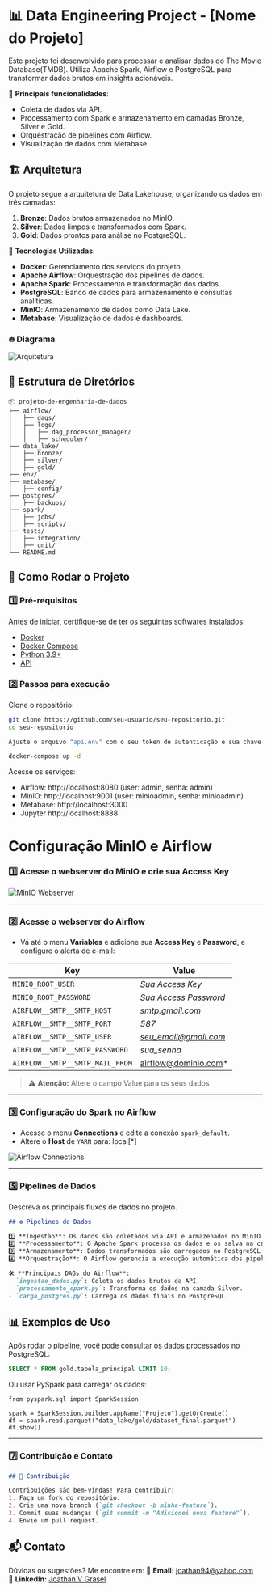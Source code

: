 # 📊 Data Engineering Project - [Nome do Projeto]

Este projeto foi desenvolvido para processar e analisar dados do The Movie Database(TMDB). Utiliza Apache Spark, Airflow e PostgreSQL para transformar dados brutos em insights acionáveis.

📌 **Principais funcionalidades**:
- Coleta de dados via API.
- Processamento com Spark e armazenamento em camadas Bronze, Silver e Gold.
- Orquestração de pipelines com Airflow.
- Visualização de dados com Metabase.

## 🏗️ Arquitetura

O projeto segue a arquitetura de Data Lakehouse, organizando os dados em três camadas:

1. **Bronze**: Dados brutos armazenados no MinIO.
2. **Silver**: Dados limpos e transformados com Spark.
3. **Gold**: Dados prontos para análise no PostgreSQL.

🚀 **Tecnologias Utilizadas**:
- **Docker**: Gerenciamento dos serviços do projeto.
- **Apache Airflow**: Orquestração dos pipelines de dados.
- **Apache Spark**: Processamento e transformação dos dados.
- **PostgreSQL**: Banco de dados para armazenamento e consultas analíticas.
- **MinIO**: Armazenamento de dados como Data Lake.
- **Metabase**: Visualização de dados e dashboards.

### 🔥 **Diagrama**
![Arquitetura](docs/arquitetura.png)  <!-- Adicione uma imagem da arquitetura, se possível -->
## 📂 Estrutura de Diretórios

```
📦 projeto-de-engenharia-de-dados
├── airflow/
│   ├── dags/
│   ├── logs/
│   │   ├── dag_processor_manager/
│   │   ├── scheduler/
├── data_lake/
│   ├── bronze/
│   ├── silver/
│   ├── gold/
├── env/
├── metabase/
│   ├── config/
├── postgres/
│   ├── backups/
├── spark/
│   ├── jobs/
│   ├── scripts/
├── tests/
│   ├── integration/
│   ├── unit/
└── README.md
```

## 🚀 Como Rodar o Projeto

### 1️⃣ **Pré-requisitos**
Antes de iniciar, certifique-se de ter os seguintes softwares instalados:
- [Docker](https://www.docker.com/)
- [Docker Compose](https://docs.docker.com/compose/)
- [Python 3.9+](https://www.python.org/)
- [API](https://www.themoviedb.org/settings/api)

### 2️⃣ **Passos para execução**

Clone o repositório:
```bash
git clone https://github.com/seu-usuario/seu-repositorio.git
cd seu-repositorio

Ajuste o arquivo "api.env" com o seu token de autenticação e sua chave de acesso. 

docker-compose up -d
```

Acesse os serviços:

- Airflow: http://localhost:8080 (user: admin, senha: admin)
- MinIO: http://localhost:9001 (user: minioadmin, senha: minioadmin)
- Metabase: http://localhost:3000
- Jupyter http://localhost:8888


# Configuração MinIO e Airflow

### 1️⃣ Acesse o webserver do MinIO e crie sua **Access Key**  

![MinIO Webserver](https://prnt.sc/1M4AMeExxxfN)

---

### 2️⃣ Acesse o webserver do Airflow  
- Vá até o menu **Variables** e adicione sua **Access Key** e **Password**, e configure o alerta de e-mail:

| **Key**                | **Value**         |
|------------------------|-------------------|
| `MINIO_ROOT_USER`      | *Sua Access Key*      |
| `MINIO_ROOT_PASSWORD`  | *Sua Access Password* |
| `AIRFLOW__SMTP__SMTP_HOST`      | *smtp.gmail.com*      |
| `AIRFLOW__SMTP__SMTP_PORT`  | *587* |
| `AIRFLOW__SMTP__SMTP_USER`      | *seu_email@gmail.com*      |
| `AIRFLOW__SMTP__SMTP_PASSWORD`  | *sua_senha* |    |
| `AIRFLOW__SMTP__SMTP_MAIL_FROM`  | airflow@dominio.com* |

> ⚠️ **Atenção:** Altere o campo Value para os seus dados

---

### 3️⃣ Configuração do Spark no Airflow  
- Acesse o menu **Connections** e edite a conexão `spark_default`.  
- Altere o **Host** de `YARN` para:  local[*]

![Airflow Connections](https://prnt.sc/ksDBKW21N66Z)

---

### **5️⃣ Pipelines de Dados**
Descreva os principais fluxos de dados no projeto.  

```md
## ⚙️ Pipelines de Dados

1️⃣ **Ingestão**: Os dados são coletados via API e armazenados no MinIO (camada Bronze).  
2️⃣ **Processamento**: O Apache Spark processa os dados e os salva na camada Silver.  
3️⃣ **Armazenamento**: Dados transformados são carregados no PostgreSQL (camada Gold).  
4️⃣ **Orquestração**: O Airflow gerencia a execução automática dos pipelines.  

🛠 **Principais DAGs do Airflow**:
- `ingestao_dados.py`: Coleta os dados brutos da API.
- `processamento_spark.py`: Transforma os dados na camada Silver.
- `carga_postgres.py`: Carrega os dados finais no PostgreSQL.
```

## 📊 Exemplos de Uso

Após rodar o pipeline, você pode consultar os dados processados no PostgreSQL:

```sql
SELECT * FROM gold.tabela_principal LIMIT 10;
```
Ou usar PySpark para carregar os dados:
```
from pyspark.sql import SparkSession

spark = SparkSession.builder.appName("Projeto").getOrCreate()
df = spark.read.parquet("data_lake/gold/dataset_final.parquet")
df.show()
```

---

### **7️⃣ Contribuição e Contato** 

```md
## 🤝 Contribuição

Contribuições são bem-vindas! Para contribuir:
1. Faça um fork do repositório.
2. Crie uma nova branch (`git checkout -b minha-feature`).
3. Commit suas mudanças (`git commit -m "Adicionei nova feature"`).
4. Envie um pull request.
```
## 📬 Contato
Dúvidas ou sugestões? Me encontre em:
📧 **Email:** joathan94@yahoo.com   
📘 **LinkedIn:** [Joathan V Grasel](https://www.linkedin.com/in/jgrasel/)
